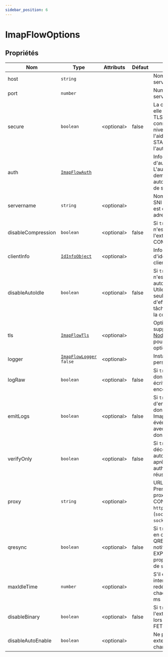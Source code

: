 ```yaml
---
sidebar_position: 6
---
```


# ImapFlowOptions

## Propriétés

| Nom | Type | Attributs | Défaut | Description |
| --- | --- | --- | --- | --- |
| host | `string` | | | Nom d'hôte du serveur IMAP |
| port | `number` | | | Numéro de port du serveur IMAP |
| secure | `boolean` | &lt;optional&gt; | false | La connexion doit-elle être établie via TLS. Si `false`, la connexion est mise à niveau vers TLS à l'aide de l'extension STARTTLS avant l'authentification |
| auth | [`ImapFlowAuth`](/docs/documentation/imap-flow-auth) | | | Informations d'authentification. L'authentification est demandée automatiquement lors de start() |
| servername | `string` | &lt;optional&gt; | | Nom du serveur pour SNI (ou lorsque l'hôte est défini sur une adresse IP) |
| disableCompression | `boolean` | &lt;optional&gt; | false | Si `true` alors le client n'essaie pas d'utiliser l'extension COMPRESS=DEFLATE |
| clientInfo | [`IdInfoObject`](/docs/documentation/id-info-object) | &lt;optional&gt; | | Informations d'identification du client |
| disableAutoIdle | `boolean` | &lt;optional&gt; | false | Si `true` alors IDLE n'est pas démarré automatiquement. Utile si vous avez seulement besoin d'effectuer des tâches spécifiques via la connexion |
| tls | [`ImapFlowTls`](/docs/documentation/imap-flow-tls) | &lt;optional&gt; | | Options TLS supplémentaires (voir [Node.js TLS connect](https://nodejs.org/api/tls.html#tls_tls_connect_options_callback) pour toutes les options disponibles) |
| logger | [`ImapFlowLogger`](/docs/documentation/imap-flow-logger) `false` | &lt;optional&gt; | | Instance de logs personnalisé ou `false` |
| logRaw | `boolean` | &lt;optional&gt; | false | Si `true` alors log les données lues et écrites dans le socket encodé en base64 |
| emitLogs | `boolean` | &lt;optional&gt; | false | Si `true` alors en plus d'envoyer des données to logger, ImapFlow émet des événements 'log' avec les mêmes données |
| verifyOnly | `boolean` | &lt;optional&gt; | false | Si `true` alors se déconnecte automatiquement après une authentification réussie |
| proxy | `string` | &lt;optional&gt; | | URL proxy facultative. Prend en charge les proxys HTTP CONNECT (`http://`, `https://`) et SOCKS (`socks://`, `socks4://`, `socks5://`) |
| qresync | `boolean` | &lt;optional&gt; | false | Si `true`, active la prise en charge de QRESYNC. Les notifications EXPUNGE incluront la propriété `uid` au lieu de `seq` |
| maxIdleTime | `number` | &lt;optional&gt; | | S'il est défini, interrompt et redémarre IDLE chaque maxIdleTime ms |
| disableBinary | `boolean` | &lt;optional&gt; | false | Si `true`, ignore l'extension BINARY lors des appels FETCH et APPEND |
| disableAutoEnable | `boolean` | &lt;optional&gt; | | Ne pas activer les extensions prises en charge par défaut |